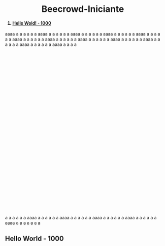 <div align="center"> 

  # Beecrowd-Iniciante 

</div>


<div>
  <ol>
  <a href="#hello"> 
    <h4><li> Hello Wold! - 1000</li></h4>
  </a>
  </ol>
</div>
aaaa
a
a
a
a
a
a
aaaa
a
a
a
a
a
a
aaaa
a
a
a
a
a
a
aaaa
a
a
a
a
a
a
aaaa
a
a
a
a
a
a
aaaa
a
a
a
a
a
a
aaaa
a
a
a
a
a
a
aaaa
a
a
a
a
a
a
aaaa
a
a
a
a
a
a
aaaa
a
a
a
a
a
a
aaaa
a
a
a
a
a
a
aaaa
a
a
a
a
<br>
<br>
<br>
<br>
<br>
<br>
<br>
<br>
<br>
<br>
<br>
<br>
<br>
<br>
<br>
<br>
<br>
<br>
<br>
<br>
<br>
<br><br>
<br>
<br>
<br>
<br>
<br>
<br>
<br>
<br>
<br>
<br>
a
a
a
a
a
a
aaaa
a
a
a
a
a
a
aaaa
a
a
a
a
a
a
aaaa
a
a
a
a
a
a
aaaa
a
a
a
a
a
a
aaaa
a
a
a
a
a
a
a
<div id="hello" align="left"> 
  <h2>Hello World - 1000</h2><br>
<br>
<br>
<br>
<br>
<br>
<br>
<br>
<br>
<br>
<br><br>
<br>
<br>
<br>
<br>
<br>
<br>
<br>
<br>
<br>
<br><br>
<br>
<br>
<br>
<br>
<br>
<br>
<br>
<br>
<br>
<br>
</div>

